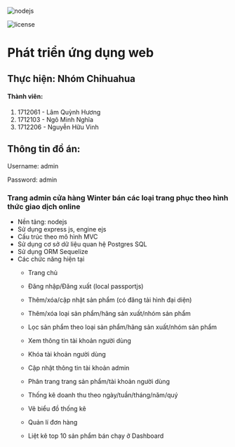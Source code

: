 

![nodejs][1]

![license][2]

# Phát triển ứng dụng web

## Thực hiện: Nhóm Chihuahua

#### Thành viên:

1. 1712061 - Lâm Quỳnh Hương
2. 1712103 - Ngô Minh Nghĩa
3. 1712206 - Nguyễn Hữu Vinh

## Thông tin đồ án:

Username: admin

Password: admin

### Trang admin cửa hàng Winter bán các loại trang phục theo hình thức giao dịch online

- Nền tảng: nodejs
- Sử dụng express js, engine ejs
- Cấu trúc theo mô hình MVC
- Sử dụng cơ sở dữ liệu quan hệ Postgres SQL
- Sử dụng ORM Sequelize
- Các chức năng hiện tại
  - Trang chủ
  
  - Đăng nhập/Đăng xuất (local passportjs)
  
  - Thêm/xóa/cập nhật sản phẩm (có đăng tải hình đại diện)
  
  - Thêm/xóa loại sản phẩm/hãng sản xuất/nhóm sản phẩm
  
  - Lọc sản phẩm theo loại sản phẩm/hãng sản xuất/nhóm sản phẩm
  
  - Xem thông tin tài khoản người dùng
  
  - Khóa tài khoản người dùng
  
  - Cập nhật thông tin tài khoản admin
  
  - Phân trang trang sản phẩm/tài khoản người dùng
  
  - Thống kê doanh thu theo ngày/tuần/tháng/năm/quý
  
  - Vẽ biểu đồ thống kê
  
  - Quản lí đơn hàng
  
  - Liệt kê top 10 sản phẩm bán chạy ở Dashboard
  
    





[1]: https://seeklogo.com/images/N/nodejs-logo-FBE122E377-seeklogo.com.png
[2]: https://camo.githubusercontent.com/7de7f171e34eba428ffe0a84a2b2297431f55ac3/68747470733a2f2f696d672e736869656c64732e696f2f636f636f61706f64732f6c2f537769667453696d706c6966792e7376673f7374796c653d666c6174